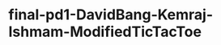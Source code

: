 final-pd1-DavidBang-Kemraj-Ishmam-ModifiedTicTacToe
===================================================
